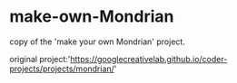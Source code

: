 # make-own-Mondrian
copy of the 'make your own Mondrian' project.

original project:'https://googlecreativelab.github.io/coder-projects/projects/mondrian/'  
